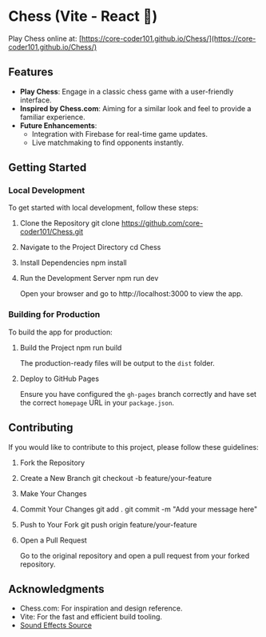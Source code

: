 # Chess (Vite - React  🚀)

Play Chess online at: [https://core-coder101.github.io/Chess/](https://core-coder101.github.io/Chess/)

## Features

- **Play Chess**: Engage in a classic chess game with a user-friendly interface.
- **Inspired by Chess.com**: Aiming for a similar look and feel to provide a familiar experience.
- **Future Enhancements**:
  - Integration with Firebase for real-time game updates.
  - Live matchmaking to find opponents instantly.

## Getting Started

### Local Development

To get started with local development, follow these steps:

1. Clone the Repository
   git clone https://github.com/core-coder101/Chess.git

2. Navigate to the Project Directory
   cd Chess

3. Install Dependencies
   npm install

4. Run the Development Server
   npm run dev

   Open your browser and go to http://localhost:3000 to view the app.

### Building for Production

To build the app for production:

1. Build the Project
   npm run build

   The production-ready files will be output to the `dist` folder.

2. Deploy to GitHub Pages

   Ensure you have configured the `gh-pages` branch correctly and have set the correct `homepage` URL in your `package.json`.

## Contributing

If you would like to contribute to this project, please follow these guidelines:

1. Fork the Repository

2. Create a New Branch
   git checkout -b feature/your-feature

3. Make Your Changes

4. Commit Your Changes
   git add .
   git commit -m "Add your message here"

5. Push to Your Fork
   git push origin feature/your-feature

6. Open a Pull Request

   Go to the original repository and open a pull request from your forked repository.

## Acknowledgments

- Chess.com: For inspiration and design reference.
- Vite: For the fast and efficient build tooling.
- [Sound Effects Source](https://www.youtube.com/watch?v=7skwR49UhqA)
